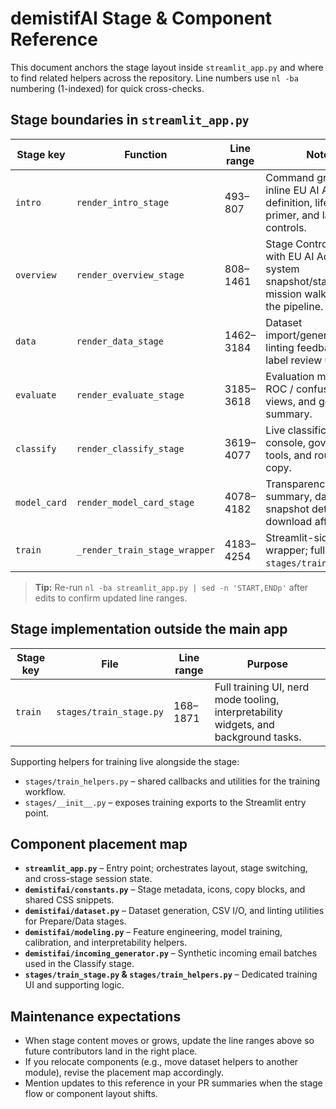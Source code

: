 # demistifAI Stage & Component Reference

This document anchors the stage layout inside `streamlit_app.py` and where to find related helpers across the repository. Line
numbers use `nl -ba` numbering (1-indexed) for quick cross-checks.

## Stage boundaries in `streamlit_app.py`
| Stage key | Function | Line range | Notes |
| --- | --- | --- | --- |
| `intro` | `render_intro_stage` | 493–807 | Command grid with inline EU AI Act definition, lifecycle primer, and launch controls. |
| `overview` | `render_overview_stage` | 808–1461 | Stage Control Room with EU AI Act framing, system snapshot/status, and mission walkthrough of the pipeline. |
| `data` | `render_data_stage` | 1462–3184 | Dataset import/generation, linting feedback, and label review utilities. |
| `evaluate` | `render_evaluate_stage` | 3185–3618 | Evaluation metrics, ROC / confusion matrix views, and governance summary. |
| `classify` | `render_classify_stage` | 3619–4077 | Live classification console, governance tools, and routing copy. |
| `model_card` | `render_model_card_stage` | 4078–4182 | Transparency summary, dataset snapshot details, and download affordances. |
| `train` | `_render_train_stage_wrapper` | 4183–4254 | Streamlit-side wrapper; full UI lives in `stages/train_stage.py`. |

> **Tip:** Re-run `nl -ba streamlit_app.py | sed -n 'START,ENDp'` after edits to confirm updated line ranges.

## Stage implementation outside the main app
| Stage key | File | Line range | Purpose |
| --- | --- | --- | --- |
| `train` | `stages/train_stage.py` | 168–1871 | Full training UI, nerd mode tooling, interpretability widgets, and background tasks. |

Supporting helpers for training live alongside the stage:
- `stages/train_helpers.py` – shared callbacks and utilities for the training workflow.
- `stages/__init__.py` – exposes training exports to the Streamlit entry point.

## Component placement map
- **`streamlit_app.py`** – Entry point; orchestrates layout, stage switching, and cross-stage session state.
- **`demistifai/constants.py`** – Stage metadata, icons, copy blocks, and shared CSS snippets.
- **`demistifai/dataset.py`** – Dataset generation, CSV I/O, and linting utilities for Prepare/Data stages.
- **`demistifai/modeling.py`** – Feature engineering, model training, calibration, and interpretability helpers.
- **`demistifai/incoming_generator.py`** – Synthetic incoming email batches used in the Classify stage.
- **`stages/train_stage.py` & `stages/train_helpers.py`** – Dedicated training UI and supporting logic.

## Maintenance expectations
- When stage content moves or grows, update the line ranges above so future contributors land in the right place.
- If you relocate components (e.g., move dataset helpers to another module), revise the placement map accordingly.
- Mention updates to this reference in your PR summaries when the stage flow or component layout shifts.
